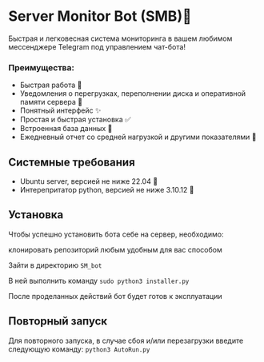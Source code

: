 # Server Monitor Bot (SMB)🤖

Быстрая и легковесная система мониторинга  в вашем любимом мессенджере Telegram под управлением чат-бота!

### Преимущества:

+ Быстрая работа 🚀
+ Уведомления о перегрузках, переполнении диска и оперативной памяти сервера 🚧
+ Понятный интерфейс ✨
+ Простая и быстрая установка ✅
+ Встроенная база данных 🍃
+ Ежедневный отчет со средней нагрузкой и другими показателями 📝

## Системные требования
+ Ubuntu server, версией не ниже 22.04  🐧
+ Интерепритатор python, версией не ниже 3.10.12  🐍

## Установка

Чтобы успешно установить бота себе на сервер, необходимо: 

 клонировать репозиторий любым удобным для вас способом

 Зайти в директорию `SM_bot`

 В ней выполнить команду ```sudo python3 installer.py ```

 После проделанных действий бот будет готов к эксплуатации

 ## Повторный запуск

 Для повторного запуска, в случае сбоя и/или перезагрузки введите следующую команду: `python3 AutoRun.py` 
